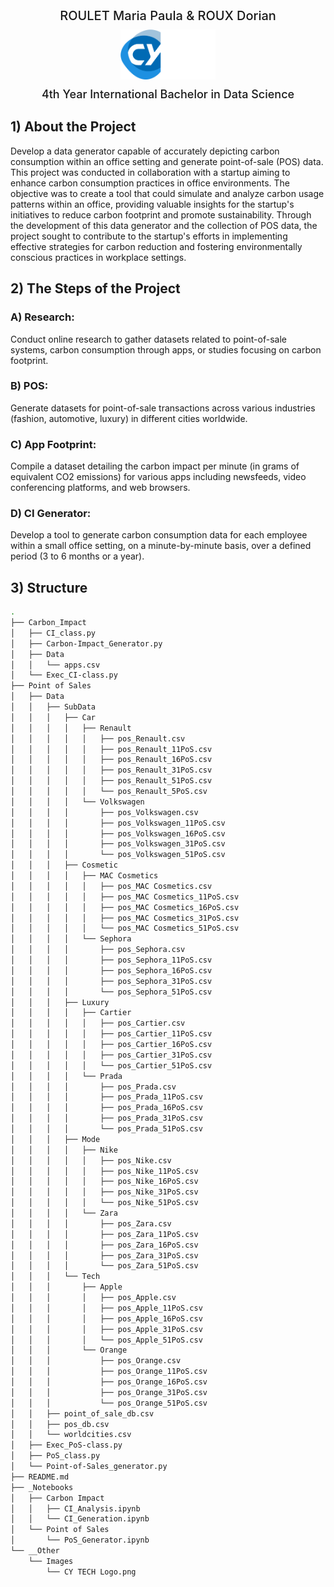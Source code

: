 <div align="center" style = "display: block; align-items: center;
  justify-content: center">
  <span align="center" style = "font-weight: 500; font-size: 20px;">ROULET Maria Paula & ROUX Dorian</span>  
  </br>
  <img src="./__Other/Images//CY TECH Logo.png" alt="Logo" height="80px" style = "margin: 10px">
  </br>
  <span align="center" style = "font-weight: 500; font-size: 18px;">4th Year International Bachelor in Data Science</span>  
</div>

## 1) About the Project

Develop a data generator capable of accurately depicting carbon consumption within an office setting and generate point-of-sale (POS) data. This project was conducted in collaboration with a startup aiming to enhance carbon consumption practices in office environments. The objective was to create a tool that could simulate and analyze carbon usage patterns within an office, providing valuable insights for the startup's initiatives to reduce carbon footprint and promote sustainability. Through the development of this data generator and the collection of POS data, the project sought to contribute to the startup's efforts in implementing effective strategies for carbon reduction and fostering environmentally conscious practices in workplace settings.

## 2) The Steps of the Project

### A) Research:
Conduct online research to gather datasets related to point-of-sale systems, carbon consumption through apps, or studies focusing on carbon footprint.

### B) POS:
Generate datasets for point-of-sale transactions across various industries (fashion, automotive, luxury) in different cities worldwide.

### C) App Footprint:
Compile a dataset detailing the carbon impact per minute (in grams of equivalent CO2 emissions) for various apps including newsfeeds, video conferencing platforms, and web browsers.

### D) CI Generator:
Develop a tool to generate carbon consumption data for each employee within a small office setting, on a minute-by-minute basis, over a defined period (3 to 6 months or a year).

## 3) Structure
```bash
.
├── Carbon_Impact
│   ├── CI_class.py
│   ├── Carbon-Impact_Generator.py
│   ├── Data
│   │   └── apps.csv
│   └── Exec_CI-class.py
├── Point of Sales
│   ├── Data
│   │   ├── SubData
│   │   │   ├── Car
│   │   │   │   ├── Renault
│   │   │   │   │   ├── pos_Renault.csv
│   │   │   │   │   ├── pos_Renault_11PoS.csv
│   │   │   │   │   ├── pos_Renault_16PoS.csv
│   │   │   │   │   ├── pos_Renault_31PoS.csv
│   │   │   │   │   ├── pos_Renault_51PoS.csv
│   │   │   │   │   └── pos_Renault_5PoS.csv
│   │   │   │   └── Volkswagen
│   │   │   │       ├── pos_Volkswagen.csv
│   │   │   │       ├── pos_Volkswagen_11PoS.csv
│   │   │   │       ├── pos_Volkswagen_16PoS.csv
│   │   │   │       ├── pos_Volkswagen_31PoS.csv
│   │   │   │       └── pos_Volkswagen_51PoS.csv
│   │   │   ├── Cosmetic
│   │   │   │   ├── MAC Cosmetics
│   │   │   │   │   ├── pos_MAC Cosmetics.csv
│   │   │   │   │   ├── pos_MAC Cosmetics_11PoS.csv
│   │   │   │   │   ├── pos_MAC Cosmetics_16PoS.csv
│   │   │   │   │   ├── pos_MAC Cosmetics_31PoS.csv
│   │   │   │   │   └── pos_MAC Cosmetics_51PoS.csv
│   │   │   │   └── Sephora
│   │   │   │       ├── pos_Sephora.csv
│   │   │   │       ├── pos_Sephora_11PoS.csv
│   │   │   │       ├── pos_Sephora_16PoS.csv
│   │   │   │       ├── pos_Sephora_31PoS.csv
│   │   │   │       └── pos_Sephora_51PoS.csv
│   │   │   ├── Luxury
│   │   │   │   ├── Cartier
│   │   │   │   │   ├── pos_Cartier.csv
│   │   │   │   │   ├── pos_Cartier_11PoS.csv
│   │   │   │   │   ├── pos_Cartier_16PoS.csv
│   │   │   │   │   ├── pos_Cartier_31PoS.csv
│   │   │   │   │   └── pos_Cartier_51PoS.csv
│   │   │   │   └── Prada
│   │   │   │       ├── pos_Prada.csv
│   │   │   │       ├── pos_Prada_11PoS.csv
│   │   │   │       ├── pos_Prada_16PoS.csv
│   │   │   │       ├── pos_Prada_31PoS.csv
│   │   │   │       └── pos_Prada_51PoS.csv
│   │   │   ├── Mode
│   │   │   │   ├── Nike
│   │   │   │   │   ├── pos_Nike.csv
│   │   │   │   │   ├── pos_Nike_11PoS.csv
│   │   │   │   │   ├── pos_Nike_16PoS.csv
│   │   │   │   │   ├── pos_Nike_31PoS.csv
│   │   │   │   │   └── pos_Nike_51PoS.csv
│   │   │   │   └── Zara
│   │   │   │       ├── pos_Zara.csv
│   │   │   │       ├── pos_Zara_11PoS.csv
│   │   │   │       ├── pos_Zara_16PoS.csv
│   │   │   │       ├── pos_Zara_31PoS.csv
│   │   │   │       └── pos_Zara_51PoS.csv
│   │   │   └── Tech
│   │   │       ├── Apple
│   │   │       │   ├── pos_Apple.csv
│   │   │       │   ├── pos_Apple_11PoS.csv
│   │   │       │   ├── pos_Apple_16PoS.csv
│   │   │       │   ├── pos_Apple_31PoS.csv
│   │   │       │   └── pos_Apple_51PoS.csv
│   │   │       └── Orange
│   │   │           ├── pos_Orange.csv
│   │   │           ├── pos_Orange_11PoS.csv
│   │   │           ├── pos_Orange_16PoS.csv
│   │   │           ├── pos_Orange_31PoS.csv
│   │   │           └── pos_Orange_51PoS.csv
│   │   ├── point_of_sale_db.csv
│   │   ├── pos_db.csv
│   │   └── worldcities.csv
│   ├── Exec_PoS-class.py
│   ├── PoS_class.py
│   └── Point-of-Sales_generator.py
├── README.md
├── _Notebooks
│   ├── Carbon Impact
│   │   ├── CI_Analysis.ipynb
│   │   └── CI_Generation.ipynb
│   └── Point of Sales
│       └── PoS_Generator.ipynb
└── __Other
    └── Images
        └── CY TECH Logo.png
```
